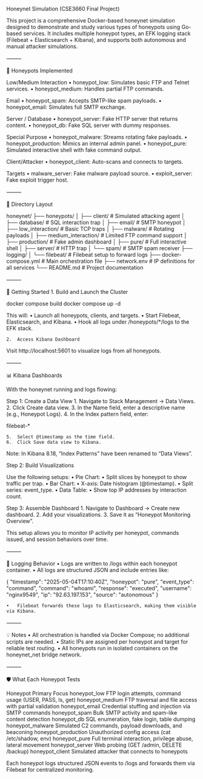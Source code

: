 Honeynet Simulation (CSE3660 Final Project)

This project is a comprehensive Docker-based honeynet simulation designed to demonstrate and study various types of honeypots using Go-based services. It includes multiple honeypot types, an EFK logging stack (Filebeat + Elasticsearch + Kibana), and supports both autonomous and manual attacker simulations.

⸻

🧪 Honeypots Implemented

Low/Medium Interaction
	•	honeypot_low: Simulates basic FTP and Telnet services.
	•	honeypot_medium: Handles partial FTP commands.

Email
	•	honeypot_spam: Accepts SMTP-like spam payloads.
	•	honeypot_email: Simulates full SMTP exchange.

Server / Database
	•	honeypot_server: Fake HTTP server that returns content.
	•	honeypot_db: Fake SQL server with dummy responses.

Special Purpose
	•	honeypot_malware: Streams rotating fake payloads.
	•	honeypot_production: Mimics an internal admin panel.
	•	honeypot_pure: Simulated interactive shell with fake command output.

Client/Attacker
	•	honeypot_client: Auto-scans and connects to targets.

Targets
	•	malware_server: Fake malware payload source.
	•	exploit_server: Fake exploit trigger host.

⸻

📂 Directory Layout

honeynet/
├── honeypots/
│   ├── client/             # Simulated attacking agent
│   ├── database/           # SQL interaction trap
│   ├── email/              # SMTP honeypot
│   ├── low_interaction/    # Basic TCP traps
│   ├── malware/            # Rotating payloads
│   ├── medium_interaction/ # Limited FTP command support
│   ├── production/         # Fake admin dashboard
│   ├── pure/               # Full interactive shell
│   ├── server/             # HTTP trap
│   └── spam/               # SMTP spam receiver
├── logging/
│   └── filebeat/           # Filebeat setup to forward logs
├── docker-compose.yml      # Main orchestration file
├── network.env             # IP definitions for all services
└── README.md               # Project documentation



⸻

🚀 Getting Started
	1.	Build and Launch the Cluster

docker compose build
docker compose up -d

This will:
	•	Launch all honeypots, clients, and targets.
	•	Start Filebeat, Elasticsearch, and Kibana.
	•	Hook all logs under /honeypots/*/logs to the EFK stack.

	2.	Access Kibana Dashboard
Visit http://localhost:5601 to visualize logs from all honeypots.

⸻

📊 Kibana Dashboards

With the honeynet running and logs flowing:

Step 1: Create a Data View
	1.	Navigate to Stack Management → Data Views.
	2.	Click Create data view.
	3.	In the Name field, enter a descriptive name (e.g., Honeypot Logs).
	4.	In the Index pattern field, enter:

filebeat-*


	5.	Select @timestamp as the time field.
	6.	Click Save data view to Kibana.

Note: In Kibana 8.18, “Index Patterns” have been renamed to “Data Views”.

Step 2: Build Visualizations

Use the following setups:
	•	Pie Chart:
	•	Split slices by honeypot to show traffic per trap.
	•	Bar Chart:
	•	X-axis: Date histogram (@timestamp).
	•	Split series: event_type.
	•	Data Table:
	•	Show top IP addresses by interaction count.

Step 3: Assemble Dashboard
	1.	Navigate to Dashboard → Create new dashboard.
	2.	Add your visualizations.
	3.	Save it as “Honeypot Monitoring Overview”.

This setup allows you to monitor IP activity per honeypot, commands issued, and session behaviors over time.

⸻

🧾 Logging Behavior
	•	Logs are written to /logs within each honeypot container.
	•	All logs are structured JSON and include entries like:

{
  "timestamp": "2025-05-04T17:10:40Z",
  "honeypot": "pure",
  "event_type": "command",
  "command": "whoami",
  "response": "executed",
  "username": "nginx9549",
  "ip": "92.63.197.153",
  "source": "autonomous"
}


	•	Filebeat forwards these logs to Elasticsearch, making them visible via Kibana.

⸻

💡 Notes
	•	All orchestration is handled via Docker Compose; no additional scripts are needed.
	•	Static IPs are assigned per honeypot and target for reliable test routing.
	•	All honeypots run in isolated containers on the honeynet_net bridge network.

⸻

🛡️ What Each Honeypot Tests

Honeypot	Primary Focus
honeypot_low	FTP login attempts, command usage (USER, PASS, ls, get)
honeypot_medium	FTP traversal and file access with partial validation
honeypot_email	Credential stuffing and injection via SMTP commands
honeypot_spam	Bulk SMTP activity and spam-like content detection
honeypot_db	SQL enumeration, fake login, table dumping
honeypot_malware	Simulated C2 commands, payload downloads, and beaconing
honeypot_production	Unauthorized config access (cat /etc/shadow, env)
honeypot_pure	Full terminal interaction, privilege abuse, lateral movement
honeypot_server	Web probing (GET /admin, DELETE /backup)
honeypot_client	Simulated attacker that connects to honeypots

Each honeypot logs structured JSON events to /logs and forwards them via Filebeat for centralized monitoring.
